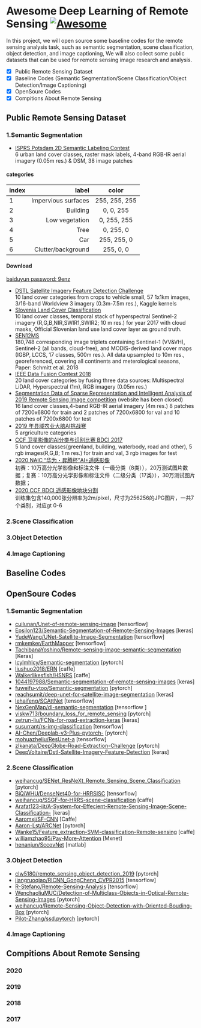 # Awesome Deep Learning of Remote Sensing [![Awesome](https://cdn.rawgit.com/sindresorhus/awesome/d7305f38d29fed78fa85652e3a63e154dd8e8829/media/badge.svg)](https://github.com/sindresorhus/awesome)
In this project, we will open source some baseline codes for the remote sensing analysis task, such as semantic segmentation, scene classification, object detection, and image captioning, We will also collect some public datasets that can be used for remote sensing image research and analysis.
- [x] Public Remote Sensing Dataset
- [x] Baseline Codes (Semantic Segmentation/Scene Classification/Object Detection/Image Captioning)
- [x] OpenSoure Codes
- [x] Compitions About Remote Sensing

## Public Remote Sensing Dataset
### 1.Semantic Segmentation
- [ISPRS Potsdam 2D Semantic Labeling Contest ](http://www2.isprs.org/commissions/comm3/wg4/2d-sem-label-potsdam.html "ISPRS Potsdam 2D Semantic Labeling Contest")   
6 urban land cover classes, raster mask labels, 4-band RGB-IR aerial imagery (0.05m res.) & DSM, 38 image patches   
#### categories      
 | index | label | color |
 | :-----| ----: | :----: |
 | 1 | Impervious surfaces | 255, 255, 255 |
 | 2 | Building | 0, 0, 255 |
 | 3 | Low vegetation | 0, 255, 255 |
 | 4 | Tree | 0, 255, 0 |
 | 5 | Car | 255, 255, 0 |
 | 6 | Clutter/background | 255, 0, 0 | 
#### Download   
[baiduyun password: 9enz](https://pan.baidu.com/s/1l_s8XsT_wn5TgpNqwMnVMw "ISPRS Potsdam 2D Semantic Labeling Contest")   
- [DSTL Satellite Imagery Feature Detection Challenge ](https://www.kaggle.com/c/dstl-satellite-imagery-feature-detection "DSTL Satellite Imagery Feature Detection Challenge ")   
10 land cover categories from crops to vehicle small, 57 1x1km images, 3/16-band Worldview 3 imagery (0.3m-7.5m res.), Kaggle kernels
- [Slovenia Land Cover Classification](http://eo-learn.sentinel-hub.com/ "Slovenia Land Cover Classification")   
10 land cover classes, temporal stack of hyperspectral Sentinel-2 imagery (R,G,B,NIR,SWIR1,SWIR2; 10 m res.) for year 2017 with cloud masks, Official Slovenian land use land cover layer as ground truth.
- [SEN12MS](https://mediatum.ub.tum.de/1474000 "SEN12MS")    
180,748 corresponding image triplets containing Sentinel-1 (VV&VH), Sentinel-2 (all bands, cloud-free), and MODIS-derived land cover maps (IGBP, LCCS, 17 classes, 500m res.). All data upsampled to 10m res., georeferenced, covering all continents and meterological seasons, Paper: Schmitt et al. 2018
- [IEEE Data Fusion Contest 2018 ](http://www.grss-ieee.org/community/technical-committees/data-fusion/2018-ieee-grss-data-fusion-contest/ "IEEE Data Fusion Contest 2018 ")   
20 land cover categories by fusing three data sources: Multispectral LiDAR, Hyperspectral (1m), RGB imagery (0.05m res.)
- [Segmentation Data of Sparse Representation and Intelligent Analysis of 2019 Remote Sensing Image competition]( "") (website has been closed)   
16 land cover classes,4-band RGB-IR aerial imagery (4m res.) 8 patches of 7200x6800 for train and 2 patches of 7200x6800 for val and 10 patches of 7200x6800 for test
- [2019 年县域农业大脑AI挑战赛](https://tianchi.aliyun.com/competition/entrance/231717/information "2019 年县域农业大脑AI挑战赛")   
5 argriculture categories
- [CCF 卫星影像的AI分类与识别比赛 BDCI 2017](https://www.datafountain.cn/competitions/270/datasets "BDCI 2017")   
5 land cover classes(greenland, building, waterbody, road and other), 5 rgb images(R,G,B; 1 m res.) for train and val, 3 rgb images for test
- [2020 NAIC “华为・昇腾杯”AI+遥感影像 ](https://naic.pcl.ac.cn/frame/2 "2020NAIC")   
初赛：10万高分光学影像和标注文件（一级分类（8类）），20万测试图片数据；复赛：10万高分光学影像和标注文件（二级分类（17类）），30万测试图片数据；
- [2020 CCF BDCI 遥感影像地块分割 ](https://www.datafountain.cn/competitions/475/datasets "2020BDCI")   
训练集包含140,000张分辨率为2m/pixel，尺寸为256256的JPG图片，一共7个类别，对应gt 0-6

### 2.Scene Classification
### 3.Object Detection
### 4.Image Captioning
## Baseline Codes
## OpenSoure Codes
### 1.Semantic Segmentation
- [cuilunan/Unet-of-remote-sensing-image](https://github.com/cuilunan/Unet-of-remote-sensing-image "cuilunan") [tensorflow]
- [Epsilon123/Semantic-Segmentation-of-Remote-Sensing-Images](https://github.com/Epsilon123/Semantic-Segmentation-of-Remote-Sensing-Images "Epsilon123") [keras]
- [YudeWang/UNet-Satellite-Image-Segmentation](https://github.com/YudeWang/UNet-Satellite-Image-Segmentation "YudeWang") [tensorflow]
- [rmkemker/EarthMapper](https://github.com/rmkemker/EarthMapper "rmkemker/EarthMapper") [tensorflow]
- [TachibanaYoshino/Remote-sensing-image-semantic-segmentation](https://github.com/TachibanaYoshino/Remote-sensing-image-semantic-segmentation "TachibanaYoshino/Remote-sensing-image-semantic-segmentation") [Keras]
- [lcylmhlcy/Semantic-segmentation](https://github.com/lcylmhlcy/Semantic-segmentation "lcylmhlcy/Semantic-segmentation") [pytorch]
- [liushuo2018/ERN](https://github.com/liushuo2018/ERN "liushuo2018/ERN") [caffe]
- [Walkerlikesfish/HSNRS](https://github.com/Walkerlikesfish/HSNRS "Walkerlikesfish/HSNRS") [caffe]
- [1044197988/Semantic-segmentation-of-remote-sensing-images](https://github.com/1044197988/Semantic-segmentation-of-remote-sensing-images "1044197988/Semantic-segmentation-of-remote-sensing-images") [keras]
- [fuweifu-vtoo/Semantic-segmentation](https://github.com/fuweifu-vtoo/Semantic-segmentation "fuweifu-vtoo/Semantic-segmentation") [pytorch]
- [reachsumit/deep-unet-for-satellite-image-segmentation](https://github.com/reachsumit/deep-unet-for-satellite-image-segmentation "reachsumit/deep-unet-for-satellite-image-segmentation") [keras]
- [lehaifeng/SCAttNet](https://github.com/lehaifeng/SCAttNet "lehaifeng/SCAttNet") [tensorflow]
- [NexGenMap/dl-semantic-segmentation](https://github.com/NexGenMap/dl-semantic-segmentation "NexGenMap/dl-semantic-segmentation") [tensorflow ]
- [yiskw713/boundary_loss_for_remote_sensing](https://github.com/yiskw713/boundary_loss_for_remote_sensing "yiskw713/boundary_loss_for_remote_sensing") [pytorch]
- [zetrun-liu/FCNs-for-road-extraction-keras](https://github.com/zetrun-liu/FCNs-for-road-extraction-keras "zetrun-liu/FCNs-for-road-extraction-keras") [keras]
- [susurrant/rs-img-classification](https://github.com/susurrant/rs-img-classification "susurrant/rs-img-classification") [tensorflow]
- [AI-Chen/Deeplab-v3-Plus-pytorch-](https://github.com/AI-Chen/Deeplab-v3-Plus-pytorch- "AI-Chen/Deeplab-v3-Plus-pytorch-") [pytorch]
- [mohuazheliu/ResUnet-a](https://github.com/mohuazheliu/ResUnet-a "mohuazheliu/ResUnet-a") [tensorflow]
- [zlkanata/DeepGlobe-Road-Extraction-Challenge](https://github.com/zlkanata/DeepGlobe-Road-Extraction-Challenge "zlkanata/DeepGlobe-Road-Extraction-Challenge") [pytorch]
- [DeepVoltaire/Dstl-Satellite-Imagery-Feature-Detection](https://github.com/DeepVoltaire/Dstl-Satellite-Imagery-Feature-Detection "DeepVoltaire/Dstl-Satellite-Imagery-Feature-Detection") [keras]
### 2.Scene Classification
- [weihancug/SENet_ResNeXt_Remote_Sensing_Scene_Classification](https://github.com/weihancug/SENet_ResNeXt_Remote_Sensing_Scene_Classification "weihancug/SENet_ResNeXt_Remote_Sensing_Scene_Classification") [pytorch]
- [BiQiWHU/DenseNet40-for-HRRSISC](https://github.com/BiQiWHU/DenseNet40-for-HRRSISC "BiQiWHU/DenseNet40-for-HRRSISC") [tensorflow]
- [weihancug/SSGF-for-HRRS-scene-classification](https://github.com/weihancug/SSGF-for-HRRS-scene-classification "weihancug/SSGF-for-HRRS-scene-classification") [caffe]
- [Arafat123-iit/A-System-for-Effecient-Remote-Sensing-Image-Scene-Classification-](https://github.com/Arafat123-iit/A-System-for-Effecient-Remote-Sensing-Image-Scene-Classification- "Arafat123-iit/A-System-for-Effecient-Remote-Sensing-Image-Scene-Classification-") [keras]
- [Aaromxj/SF-CNN](https://github.com/Aaromxj/SF-CNN "Aaromxj/SF-CNN") [Caffe]
- [Aaron-Lst/ARCNet](https://github.com/Aaron-Lst/ARCNet "Aaron-Lst/ARCNet") [pytorch]
- [Wanke15/Feature_extraction-SVM-classification-Remote-sensing](https://github.com/Wanke15/Feature_extraction-SVM-classification-Remote-sensing "Wanke15/Feature_extraction-SVM-classification-Remote-sensing") [caffe]
- [williamzhao95/Pay-More-Attention](https://github.com/williamzhao95/Pay-More-Attention "williamzhao95/Pay-More-Attention") [Mxnet]
- [henanjun/SccovNet](https://github.com/henanjun/SccovNet "henanjun/SccovNet") [matlab]
### 3.Object Detection
- [clw5180/remote_sensing_object_detection_2019](https://github.com/clw5180/remote_sensing_object_detection_2019 "clw5180/remote_sensing_object_detection_2019") [pytorch]
- [jiangruoqiao/RICNN_GongCheng_CVPR2015](https://github.com/jiangruoqiao/RICNN_GongCheng_CVPR2015 "jiangruoqiao/RICNN_GongCheng_CVPR2015") [tensorflow]
- [R-Stefano/Remote-Sensing-Analysis](https://github.com/R-Stefano/Remote-Sensing-Analysis "R-Stefano/Remote-Sensing-Analysis") [tensorflow]
- [WenchaoliuMUC/Detection-of-Multiclass-Objects-in-Optical-Remote-Sensing-Images](https://github.com/WenchaoliuMUC/Detection-of-Multiclass-Objects-in-Optical-Remote-Sensing-Images "WenchaoliuMUC/Detection-of-Multiclass-Objects-in-Optical-Remote-Sensing-Images") [pytorch]
- [weihancug/Remote-Sensing-Object-Detection-with-Oriented-Bouding-Box](https://github.com/weihancug/Remote-Sensing-Object-Detection-with-Oriented-Bouding-Box "weihancug/Remote-Sensing-Object-Detection-with-Oriented-Bouding-Box") [pytorch]
- [Pilot-Zhang/ssd.pytorch](https://github.com/Pilot-Zhang/ssd.pytorch "Pilot-Zhang/ssd.pytorch") [pytorch]
### 4.Image Captioning
## Compitions About Remote Sensing
### 2020
### 2019
### 2018
### 2017
